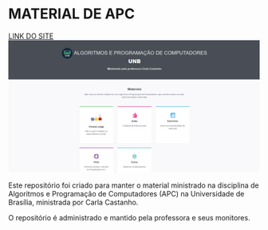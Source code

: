 # MATERIAL DE APC

[LINK DO SITE](https://carlacastanho.github.io/Material-de-APC/)
![](assets/images/website.png) 

Este repositório foi criado para manter o material ministrado na disciplina de Algoritmos e Programação de Computadores (APC) na Universidade de Brasília, ministrada por Carla Castanho.

O repositório é administrado e mantido pela professora e seus monitores.
